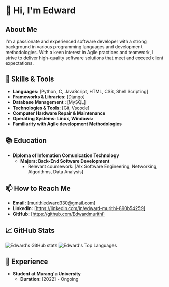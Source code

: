 # 👋 Hi, I'm Edward

## About Me
I'm a passionate and experienced software developer with a strong background in various programming languages and development methodologies. With a keen interest in Agile practices and teamwork, I strive to deliver high-quality software solutions that meet and exceed client expectations.

## 🔧 Skills & Tools
- **Languages:** [Python, C, JavaScript, HTML, CSS, Shell Scripting]
- **Frameworks & Libraries:** [Django]
- **Database Management :** [MySQL]
- **Technologies & Tools:** [Git, Vscode]
- **Computer Hardware Repair & Maintenance**
- **Operating Systems: Linux, Windows:**
- **Familiarity with Agile development Methodologies**

## 📚 Education

- **Diploma of Infomation Comunication Technology**
  - **Majors: Back-End Software Development**
    - Relevant coursework: [Alx Software Engineering, Networking, Algorithms, Data Analysis]

## 📫 How to Reach Me

- **Email:** [murithiedward330@gmail.com]
- **LinkedIn:** [https://linkedin.com/in/edward-murithi-890b54259]
- **GitHub:** [https://github.com/Edwardmurithi]

## 📈 GitHub Stats

![Edward's GitHub stats](https://github-readme-stats.vercel.app/api?username=Edwardmurithi&show_icons=true&theme=radical)
![Edward's Top Languages](https://denvercoder1-github-readme-stats.vercel.app/api/top-langs/?username=Edwardmurithi&show_icons=true&theme=radical)

## 🚀 Experience

- **Student at Murang'a University**
  - **Duration:** [2022] - Ongoing
